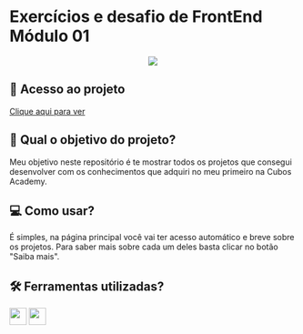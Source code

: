 # Exercícios e desafio de FrontEnd Módulo 01

<p align="center">
<img src="https://img.shields.io/badge/status-em%20desenvolvimento-orange?style=for-the-badge"/>
</p>

## 🔗 Acesso ao projeto

[Clique aqui para ver](https://eugenio-cyber.github.io/cubos-academy-frontend-modulo01/)

## 🏹 Qual o objetivo do projeto?

Meu objetivo neste repositório é te mostrar todos os projetos que consegui desenvolver com os conhecimentos que adquiri no meu primeiro na Cubos Academy.

## 💻 Como usar?

É simples, na página principal você vai ter acesso automático e breve sobre os projetos. Para saber mais sobre cada um deles basta clicar no botão "Saiba mais".

## 🛠️ Ferramentas utilizadas?

<img height=30 src="https://img.shields.io/badge/HTML5-E34F26?style=for-the-badge&logo=html5&logoColor=white">
<img height=30 src="https://img.shields.io/badge/CSS3-1572B6?style=for-the-badge&logo=css3&logoColor=white">
